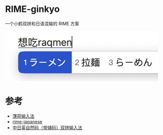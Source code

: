 # RIME-ginkyo

一个小鹤双拼和日语混输的 RIME 方案

![preview1](./preview/screenshot1.png)

# 参考
- [薄荷输入法](https://github.com/Mintimate/oh-my-rime)
- [rime-japanese](https://github.com/gkovacs/rime-japanese)
- [中日英自然码（带辅码）双拼输入法](https://github.com/lippmann/lrime)
